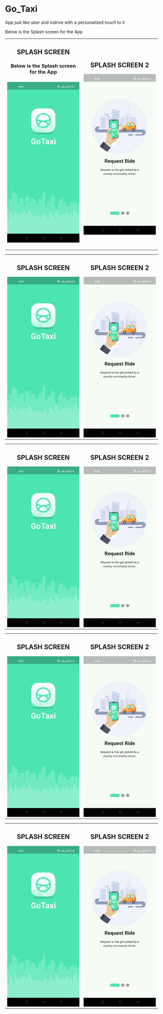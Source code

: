 # Go_Taxi
App just like uber and indrive with a personalized touch to it

Below is the Splash screen for the App

<table>
  <tr>
    <td align="center">
      <h2>SPLASH SCREEN</h2>
      <h3>Below is the Splash screen for the App<h3>
      <img src="IMG-20250610-WA0003.jpg" alt="Splash Screen" width="400px">
    </td>
    <td align="center">
      <h2>SPLASH SCREEN 2</h2>
      <img src="IMG-20250610-WA0004.jpg" alt="Splash Screen 2" width="400px">
    </td>
  </tr>
</table>

<table>
  <tr>
    <td align="center">
      <h2>SPLASH SCREEN</h2>
      <img src="IMG-20250610-WA0003.jpg" alt="Splash Screen" width="400px">
    </td>
    <td align="center">
      <h2>SPLASH SCREEN 2</h2>
      <img src="IMG-20250610-WA0004.jpg" alt="Splash Screen 2" width="400px">
    </td>
  </tr>
</table>

<table>
  <tr>
    <td align="center">
      <h2>SPLASH SCREEN</h2>
      <img src="IMG-20250610-WA0003.jpg" alt="Splash Screen" width="400px">
    </td>
    <td align="center">
      <h2>SPLASH SCREEN 2</h2>
      <img src="IMG-20250610-WA0004.jpg" alt="Splash Screen 2" width="400px">
    </td>
  </tr>
</table>

<table>
  <tr>
    <td align="center">
      <h2>SPLASH SCREEN</h2>
      <img src="IMG-20250610-WA0003.jpg" alt="Splash Screen" width="400px">
    </td>
    <td align="center">
      <h2>SPLASH SCREEN 2</h2>
      <img src="IMG-20250610-WA0004.jpg" alt="Splash Screen 2" width="400px">
    </td>
  </tr>
</table>

<table>
  <tr>
    <td align="center">
      <h2>SPLASH SCREEN</h2>
      <img src="IMG-20250610-WA0003.jpg" alt="Splash Screen" width="400px">
    </td>
    <td align="center">
      <h2>SPLASH SCREEN 2</h2>
      <img src="IMG-20250610-WA0004.jpg" alt="Splash Screen 2" width="400px">
    </td>
  </tr>
</table>








